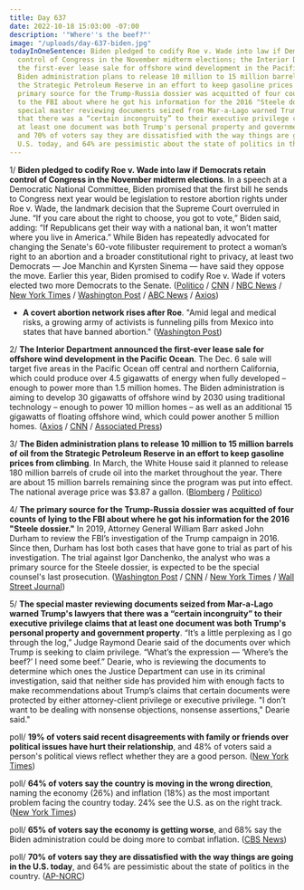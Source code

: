 ```yaml
---
title: Day 637
date: 2022-10-18 15:03:00 -07:00
description: '"Where''s the beef?"'
image: "/uploads/day-637-biden.jpg"
todayInOneSentence: Biden pledged to codify Roe v. Wade into law if Democrats retain
  control of Congress in the November midterm elections; the Interior Department announced
  the first-ever lease sale for offshore wind development in the Pacific Ocean; the
  Biden administration plans to release 10 million to 15 million barrels of oil from
  the Strategic Petroleum Reserve in an effort to keep gasoline prices from climbing;
  primary source for the Trump-Russia dossier was acquitted of four counts of lying
  to the FBI about where he got his information for the 2016 "Steele dossier"; the
  special master reviewing documents seized from Mar-a-Lago warned Trump's lawyers
  that there was a “certain incongruity” to their executive privilege claims that
  at least one document was both Trump's personal property and government property;
  and 70% of voters say they are dissatisfied with the way things are going in the
  U.S. today, and 64% are pessimistic about the state of politics in the country.
---
```


1/ **Biden pledged to codify Roe v. Wade into law if Democrats retain control of Congress in the November midterm elections**. In a speech at a Democratic National Committee, Biden promised that the first bill he sends to Congress next year would be legislation to restore abortion rights under Roe v. Wade, the landmark decision that the Supreme Court overruled in June. “If you care about the right to choose, you got to vote,” Biden said, adding: “If Republicans get their way with a national ban, it won’t matter where you live in America.” While Biden has repeatedly advocated for changing the Senate's 60-vote filibuster requirement to protect a woman’s right to an abortion and a broader constitutional right to privacy, at least two Democrats — Joe Manchin and Kyrsten Sinema — have said they oppose the move. Earlier this year, Biden promised to codify Roe v. Wade if voters elected two more Democrats to the Senate. ([Politico](https://www.politico.com/news/2022/10/18/biden-to-pledge-legalizing-abortion-on-roe-anniversary-if-dems-expand-majorities-00062268) / [CNN](https://www.cnn.com/2022/10/18/politics/joe-biden-abortion-speech/index.html) / [NBC News](https://www.nbcnews.com/politics/2022-election/biden-vows-fast-track-abortion-rights-bill-democrats-retain-control-co-rcna52694) / [New York Times](https://www.nytimes.com/2022/10/18/us/politics/biden-abortion-midterms.html) / [Washington Post](https://www.washingtonpost.com/politics/2022/10/18/biden-abortion-midterm-elections-dnc/#link-DDB2ID3L5VAH7EJY6N5DDF47NA) / [ABC News](https://abcnews.go.com/Politics/biden-promise-quick-action-codifying-roe-democrats-control/story?id=91679528) / [Axios](https://www.axios.com/2022/10/18/biden-midterms-abortion-codify-roe))

* **A covert abortion network rises after Roe**. "Amid legal and medical risks, a growing army of activists is funneling pills from Mexico into states that have banned abortion." ([Washington Post](https://www.washingtonpost.com/politics/2022/10/18/illegal-abortion-pill-network/))

2/ **The Interior Department announced the first-ever lease sale for offshore wind development in the Pacific Ocean**. The Dec. 6 sale will target five areas in the Pacific Ocean off central and northern California, which could produce over 4.5 gigawatts of energy when fully developed – enough to power more than 1.5 million homes. The Biden administration is aiming to develop 30 gigawatts of offshore wind by 2030 using traditional technology – enough to power 10 million homes – as well as an additional 15 gigawatts of floating offshore wind, which could power another 5 million homes. ([Axios](https://www.axios.com/2022/10/18/pacific-offshore-wind-lease-auction) / [CNN](https://www.cnn.com/2022/10/18/politics/pacific-ocean-offshore-wind-sale-biden-climate/index.html) / [Associated Press](https://apnews.com/article/business-california-rhode-island-providence-pacific-ocean-45834c87281b6f13acc9783b2d84f1e2))

3/ **The Biden administration plans to release 10 million to 15 million barrels of oil from the Strategic Petroleum Reserve in an effort to keep gasoline prices from climbing**. In March, the White House said it planned to release 180 million barrels of crude oil into the market throughout the year. There are about 15 million barrels remaining since the program was put into effect. The national average price was $3.87 a gallon. ([Blomberg](https://www.bloomberg.com/news/articles/2022-10-18/white-house-planning-oil-reserve-release-announcement-this-week?sref=MIBMEEoj) / [Politico](https://www.politico.com/news/2022/10/18/biden-spr-oil-reserve-release-fuel-prices-00062269))

4/ **The primary source for the Trump-Russia dossier was acquitted of four counts of lying to the FBI about where he got his information for the 2016 "Steele dossier."** In 2019, Attorney General William Barr asked John Durham to review the FBI’s investigation of the Trump campaign in 2016. Since then, Durham has lost both cases that have gone to trial as part of his investigation. The trial against Igor Danchenko, the analyst who was a primary source for the Steele dossier, is expected to be the special counsel's last prosecution. ([Washington Post](https://www.washingtonpost.com/national-security/2022/10/18/igor-danchenko-john-durham-verdict/) / [CNN](https://www.cnn.com/2022/10/18/politics/durham-investigation-igor-danchenko-trial/index.html) / [New York Times](https://www.nytimes.com/2022/10/18/us/politics/igor-danchenko-russia-acquittal-trump.html) / [Wall Street Journal](https://www.wsj.com/articles/igor-danchenko-acquitted-of-lying-to-fbi-about-trump-russia-dossier-11666124849?mod=hp_lead_pos12))


5/ **The special master reviewing documents seized from Mar-a-Lago warned Trump's lawyers that there was a “certain incongruity” to their executive privilege claims that at least one document was both Trump's personal property and government property**. “It’s a little perplexing as I go through the log,” Judge Raymond Dearie said of the documents over which Trump is seeking to claim privilege. “What’s the expression — ‘Where’s the beef?’ I need some beef.” Dearie, who is reviewing the documents to determine which ones the Justice Department can use in its criminal investigation, said that neither side has provided him with enough facts to make recommendations about Trump’s claims that certain documents were protected by either attorney-client privilege or executive privilege. "I don’t want to be dealing with nonsense objections, nonsense assertions," Dearie said."

poll/ **19% of voters said recent disagreements with family or friends over political issues have hurt their relationship**, and 48% of voters said a person's political views reflect whether they are a good person. ([New York Times](https://www.nytimes.com/2022/10/18/us/politics/midterm-election-voters-democracy-poll.html))

poll/ **64% of voters say the country is moving in the wrong direction**, naming the economy (26%) and inflation (18%) as the most important problem facing the country today. 24% see the U.S. as on the right track. ([New York Times](https://www.nytimes.com/2022/10/17/us/politics/republicans-economy-nyt-siena-poll.html))

poll/ **65% of voters say the economy is getting worse**, and 68% say the Biden administration could be doing more to combat inflation. ([CBS News](https://www.cbsnews.com/news/republicans-lead-house-control-opinion-poll-2022-10-16/))

poll/ **70% of voters say they are dissatisfied with the way things are going in the U.S. today**, and 64% are pessimistic about the state of politics in the country. ([AP-NORC](https://apnorc.org/projects/voters-expect-the-2022-elections-to-have-serious-impacts-for-the-country/))

